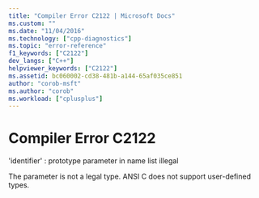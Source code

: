 ```yaml
---
title: "Compiler Error C2122 | Microsoft Docs"
ms.custom: ""
ms.date: "11/04/2016"
ms.technology: ["cpp-diagnostics"]
ms.topic: "error-reference"
f1_keywords: ["C2122"]
dev_langs: ["C++"]
helpviewer_keywords: ["C2122"]
ms.assetid: bc060002-cd38-481b-a144-65af035ce851
author: "corob-msft"
ms.author: "corob"
ms.workload: ["cplusplus"]
---
```

# Compiler Error C2122
'identifier' : prototype parameter in name list illegal  
  
 The parameter is not a legal type. ANSI C does not support user-defined types.